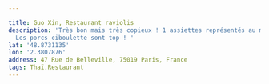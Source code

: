 ```yaml
---

title: Guo Xin, Restaurant raviolis
description: 'Très bon mais très copieux ! 1 assiettes représentés au moins 12 gyozas.
  Les porcs ciboulette sont top ! '
lat: '48.8731135'
lon: '2.3807876'
address: 47 Rue de Belleville, 75019 Paris, France
tags: Thaï,Restaurant
---
```

